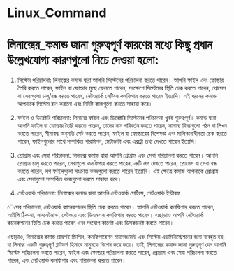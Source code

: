 # Linux_Command
# লিনাক্সের_কমান্ড জানা গুরুত্বপূর্ণ কারণের মধ্যে কিছু প্রধান উল্লেখযোগ্য কারণগুলো নিচে দেওয়া হলো:

1. সিস্টেম পরিচালনা: লিনাক্সের কমান্ড দ্বারা আপনি সিস্টেমের পরিচালনা করতে পারেন। আপনি ফাইল এবং ফোল্ডার তৈরি করতে পারেন, ফাইল বা ফোল্ডার মুছে ফেলতে পারেন, সংক্ষেপে সিস্টেমের স্থিতি চেক করতে পারেন, প্রোসেস বা সেবাগুলো চালু/বন্ধ করতে পারেন, নেটওয়ার্ক সেটিংস কনফিগার করতে পারেন ইত্যাদি। এই ধরনের কমান্ড আপনাকে সিস্টেম রান করানো এবং নির্দিষ্ট কাজগুলো করতে সাহায্য করে।

2. ফাইল ও ডিরেক্টরি পরিচালনা: লিনাক্সে ফাইল এবং ডিরেক্টরি সিস্টেমের পরিচালনা খুবই গুরুত্বপূর্ণ। কমান্ড দ্বারা আপনি ফাইল বা ফোল্ডার তৈরি করতে পারেন, তাদের নাম পরিবর্তন করতে পারেন, সামান্য বিষয়গুলো পঠন বা লিখন করতে পারেন, সীমাবদ্ধ অনুমতি সেট করতে পারেন, ফাইল বা ফোল্ডারের বিশেষজ্ঞ এবং মালিকানাধীনতা চেক করতে পারেন, ফাইলগুলোর সাথে সম্পর্কিত পারমিশন, মেটাডাটা এবং এক্সট্রা তথ্য দেখতে পারেন ইত্যাদি।

3. প্রোগ্রাম এবং সেবা পরিচালনা: লিনাক্সে কমান্ড দ্বারা আপনি প্রোগ্রাম এবং সেবা পরিচালনা করতে পারেন। আপনি প্রোগ্রাম চালু করতে পারেন, সেবাগুলো কনফিগার করতে পারেন, ত্রুটি লগ দেখতে পারেন, প্রোসেস বা সেবা বন্ধ করতে পারেন, লগ ফাইলগুলো সংক্রান্ত কাজগুলো করতে পারেন ইত্যাদি। এই ক্ষেত্রে কমান্ড আপনাকে প্রোগ্রাম এবং সেবাগুলো সম্পর্কিত কাজগুলো করতে সাহায্য করে।

4. নেটওয়ার্ক পরিচালনা: লিনাক্সের কমান্ড দ্বারা আপনি নেটওয়ার্ক সেটিংস, নেটওয়ার্ক ইন্টারফ

েসের পরিচালনা, নেটওয়ার্ক কানেকশনের স্থিতি চেক করতে পারেন। আপনি নেটওয়ার্ক কনফিগার করতে পারেন, আইপি ঠিকানা, সাবনেটমাস্ক, গেটওয়ে এবং ডিএনএস কনফিগার করতে পারেন। এছাড়াও আপনি নেটওয়ার্ক কানেকশনের স্থিতি চেক করতে পারেন এবং সংযোগ কানেক্ট এবং ডিসকানেক্ট করতে পারেন।

এছাড়াও, লিনাক্সের কমান্ড প্রায়শই স্ক্রিপ্টিং, কনফিগারেশন ম্যানেজমেন্ট এবং সিস্টেম এডমিনিস্ট্রেশনের জন্য ব্যবহৃত হয়, যা লিনাক্স একটি গুরুত্বপূর্ণ প্লাটফর্ম হিসাবে মানুষকে বিশেষ করে করে। তাই, লিনাক্সের কমান্ড জানা গুরুত্বপূর্ণ যেন আপনি সিস্টেম পরিচালনা করতে পারেন, ফাইল এবং ফোল্ডার পরিচালনা করতে পারেন, প্রোগ্রাম এবং সেবা পরিচালনা করতে পারেন, এবং নেটওয়ার্ক কনফিগার এবং পরিচালনা করতে পারেন।
